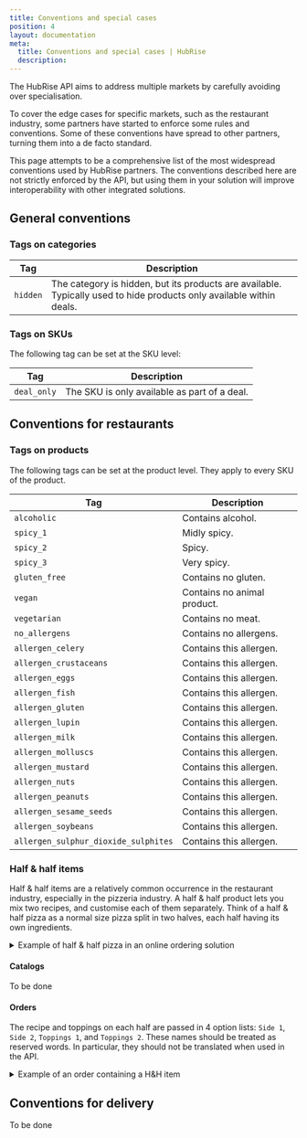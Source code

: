 ```yaml
---
title: Conventions and special cases
position: 4
layout: documentation
meta:
  title: Conventions and special cases | HubRise
  description:
---
```


The HubRise API aims to address multiple markets by carefully avoiding over specialisation.

To cover the edge cases for specific markets, such as the restaurant industry, some partners have started to enforce some rules and conventions. Some of these conventions have spread to other partners, turning them into a de facto standard.

This page attempts to be a comprehensive list of the most widespread conventions used by HubRise partners. The conventions described here are not strictly enforced by the API, but using them in your solution will improve interoperability with other integrated solutions.

## General conventions

### Tags on categories

| Tag      | Description                                                                                                          |
| -------- | -------------------------------------------------------------------------------------------------------------------- |
| `hidden` | The category is hidden, but its products are available. Typically used to hide products only available within deals. |

### Tags on SKUs

The following tag can be set at the SKU level:

| Tag         | Description                                  |
| ----------- | -------------------------------------------- |
| `deal_only` | The SKU is only available as part of a deal. |

## Conventions for restaurants

### Tags on products

The following tags can be set at the product level. They apply to every SKU of the product.

| Tag                                  | Description                 |
| ------------------------------------ | --------------------------- |
| `alcoholic`                          | Contains alcohol.           |
| `spicy_1`                            | Midly spicy.                |
| `spicy_2`                            | Spicy.                      |
| `spicy_3`                            | Very spicy.                 |
| `gluten_free`                        | Contains no gluten.         |
| `vegan`                              | Contains no animal product. |
| `vegetarian`                         | Contains no meat.           |
| `no_allergens`                       | Contains no allergens.      |
| `allergen_celery`                    | Contains this allergen.     |
| `allergen_crustaceans`               | Contains this allergen.     |
| `allergen_eggs`                      | Contains this allergen.     |
| `allergen_fish`                      | Contains this allergen.     |
| `allergen_gluten`                    | Contains this allergen.     |
| `allergen_lupin`                     | Contains this allergen.     |
| `allergen_milk`                      | Contains this allergen.     |
| `allergen_molluscs`                  | Contains this allergen.     |
| `allergen_mustard`                   | Contains this allergen.     |
| `allergen_nuts`                      | Contains this allergen.     |
| `allergen_peanuts`                   | Contains this allergen.     |
| `allergen_sesame_seeds`              | Contains this allergen.     |
| `allergen_soybeans`                  | Contains this allergen.     |
| `allergen_sulphur_dioxide_sulphites` | Contains this allergen.     |

### Half & half items

Half & half items are a relatively common occurrence in the restaurant industry, especially in the pizzeria industry. A half & half product lets you mix two recipes, and customise each of them separately. Think of a half & half pizza as a normal size pizza split in two halves, each half having its own ingredients.

<details>

<summary>Example of half & half pizza in an online ordering solution</summary>

![Half & half pizza in an online ordering solution](../../images/004-half-half.png)

</details>

#### Catalogs

To be done

#### Orders

The recipe and toppings on each half are passed in 4 option lists: `Side 1`, `Side 2`, `Toppings 1`, and `Toppings 2`. These names should be treated as reserved words. In particular, they should not be translated when used in the API.

<details>

<summary>Example of an order containing a H&H item</summary>

```json
{
  ...
  "items": [
    {
      "price": "13.00 GBP",
      "quantity": "1",
      "product_name": "Half & half",
      "sku_name": "14\"",
      "sku_ref": null,
      "options": [
        {
          "option_list_name": "Side 1",
          "name": "Vesuvio",
          "ref": "pa_50555",
          "price": "0.00 GBP"
        },
        {
          "option_list_name": "Side 2",
          "name": "Caprino",
          "ref": "pa_50585",
          "price": "0.00 GBP"
        },
        {
          "option_list_name": "Toppings 1",
          "name": "Ricotta Cheese",
          "ref": "54641",
          "price": "1.50 GBP"
        },
        {
          "option_list_name": "Toppings 1",
          "name": "Jalapenos",
          "ref": "54643",
          "price": "1.50 GBP"
        },
        {
          "option_list_name": "Toppings 2",
          "name": "Jalapenos",
          "ref": "54643",
          "price": "1.50 GBP"
        }
      ]
    }
  ],
  ...
}
```

</details>

## Conventions for delivery

To be done
